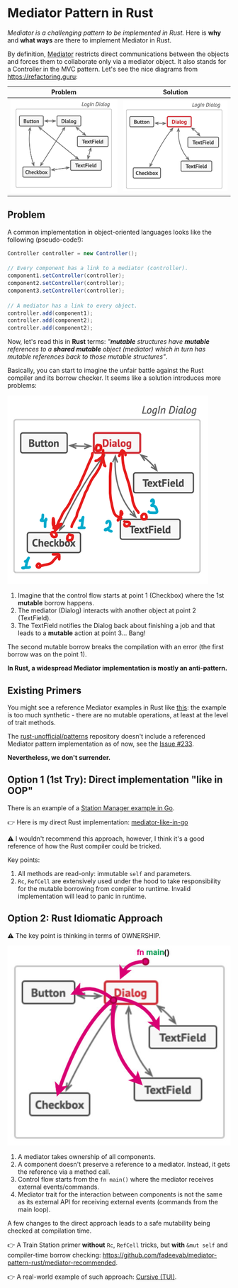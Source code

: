 # Mediator Pattern in Rust

_*Mediator* is a challenging pattern to be implemented in *Rust*._ Here is **why** and **what ways** are there to implement Mediator in Rust.

By definition, [Mediator][1] restricts direct communications between the objects and forces them to collaborate only via a mediator object. It also stands for a Controller in the MVC pattern. Let's see the nice diagrams from https://refactoring.guru:

| Problem                      | Solution                      |
| ---------------------------- | ----------------------------- |
| ![image](images/problem.png) | ![image](images/solution.png) |

## Problem

A common implementation in object-oriented languages looks like the following (pseudo-code!):

```java
Controller controller = new Controller();

// Every component has a link to a mediator (controller).
component1.setController(controller);
component2.setController(controller);
component3.setController(controller);

// A mediator has a link to every object.
controller.add(component1);
controller.add(component2);
controller.add(component2);
```

Now, let's read this in **Rust** terms: _"**mutable** structures have **mutable** references to a **shared mutable** object (mediator) which in turn has mutable references back to those mutable structures"_.

Basically, you can start to imagine the unfair battle against the Rust compiler and its borrow checker. It seems like a solution introduces more problems:

![image](images/mediator-mut-problem.png)

1. Imagine that the control flow starts at point 1 (Checkbox) where the 1st **mutable** borrow happens.
2. The mediator (Dialog) interacts with another object at point 2 (TextField).
3. The TextField notifies the Dialog back about finishing a job and that leads to a **mutable** action at point 3... Bang!

The second mutable borrow breaks the compilation with an error (the first borrow was on the point 1).

**In Rust, a widespread Mediator implementation is mostly an anti-pattern.**

## Existing Primers

You might see a reference Mediator examples in Rust like [this][5]: the example is too much synthetic - there are no mutable operations, at least at the level of trait methods.

The [rust-unofficial/patterns](https://github.com/rust-unofficial/patterns) repository doesn't include a referenced Mediator pattern implementation as of now, see the [Issue #233][2].

**Nevertheless, we don't surrender.**

## Option 1 (1st Try): Direct implementation "like in OOP"

There is an example of a [Station Manager example in Go][4].

👉 Here is my direct Rust implementation: [mediator-like-in-go](https://github.com/fadeevab/mediator-pattern-rust/mediator-like-in-go)

⚠ I wouldn't recommend this approach, however, I think it's a good reference of how the Rust compiler could be tricked.

Key points:

1. All methods are read-only: immutable `self` and parameters.
2. `Rc`, `RefCell` are extensively used under the hood to take responsibility for the mutable borrowing from compiler to runtime. Invalid implementation will lead to panic in runtime.

## Option 2: Rust Idiomatic Approach

⚠ The key point is thinking in terms of OWNERSHIP.

![Ownership](images/mediator-rust-approach.jpg)

1. A mediator takes ownership of all components.
2. A component doesn't preserve a reference to a mediator. Instead, it gets the reference via a method call.
3. Control flow starts from the `fn main()` where the mediator receives external events/commands.
4. Mediator trait for the interaction between components is not the same as its external API for receiving external events (commands from the main loop).

A few changes to the direct approach leads to a safe mutability being checked at compilation time.

👉 A Train Station primer **without** `Rc`, `RefCell` tricks, but **with** `&mut self` and compiler-time borrow checking: https://github.com/fadeevab/mediator-pattern-rust/mediator-recommended.

👉 A real-world example of such approach: [Cursive (TUI)][5].

[1]: https://refactoring.guru/design-patterns/mediator
[2]: https://github.com/rust-unofficial/patterns/issues/233
[3]: https://chercher.tech/rust/mediator-design-pattern-rust
[4]: https://refactoring.guru/design-patterns/mediator/go/example
[5]: https://crates.io/crates/cursive
